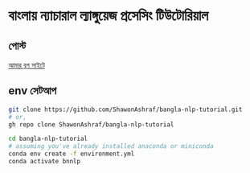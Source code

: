 # বাংলায় ন্যাচারাল ল্যাঙ্গুয়েজ প্রসেসিং টিউটোরিয়াল

## পোস্ট 
[আমার ব্লগ সাইটে](https://blog.shawonashraf.com/series/bnnlp)

## env সেটআপ 
```bash
git clone https://github.com/ShawonAshraf/bangla-nlp-tutorial.git
# or,
gh repo clone ShawonAshraf/bangla-nlp-tutorial

cd bangla-nlp-tutorial
# assuming you've already installed anaconda or miniconda
conda env create -f environment.yml
conda activate bnnlp
```
